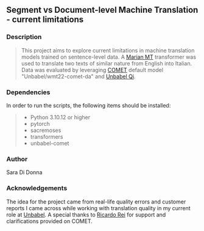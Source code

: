 ## Segment vs Document-level Machine Translation - current limitations

### Description
> This project aims to explore current limitations in machine translation models trained on sentence-level data. 
A [Marian MT](https://huggingface.co/docs/transformers/model_doc/marian) transformer was used to translate two texts of similar nature from English into Italian. 
Data was evaluated by leveraging [COMET](https://github.com/Unbabel/COMET) default model "Unbabel/wmt22-comet-da" and [Unbabel Qi](https://qi.unbabel.com/).


### Dependencies
In order to run the scripts, the following items should be installed:
>- Python 3.10.12 or higher 
>- pytorch
>- sacremoses
>- transformers
>- unbabel-comet

### Author
Sara Di Donna

### Acknowledgements
The idea for the project came from real-life quality errors and customer reports I came across while working with translation quality in my current role at [Unbabel](https://github.com/Unbabel).
A special thanks to [Ricardo Rei](https://github.com/ricardorei) for support and clarifications provided on COMET.

